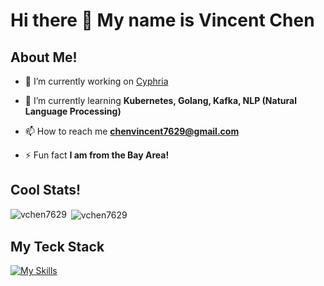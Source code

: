 <h1> Hi there 👋 My name is Vincent Chen </h1>

## About Me!


- 🔭 I’m currently working on [Cyphria](https://github.com/Vchen7629/Cyphria)

- 🌱 I’m currently learning **Kubernetes, Golang, Kafka, NLP (Natural Language Processing)**

- 📫 How to reach me **chenvincent7629@gmail.com**

- ⚡ Fun fact **I am from the Bay Area!**

## Cool Stats!

<p><img align="left" src="https://github-readme-stats.vercel.app/api/top-langs?username=vchen7629&show_icons=true&locale=en&layout=compact&theme=cobalt&hide_border=true" alt="vchen7629" /></p>

<p>&nbsp;<img align="center" src="https://github-readme-stats.vercel.app/api?username=vchen7629&show_icons=true&locale=en&theme=cobalt&hide_border=true" alt="vchen7629" /></p>

## My Teck Stack
[![My Skills](https://skillicons.dev/icons?i=ts,js,html,css,flask,python,cpp,go,bash,react,express,nodejs,kafka,ansible,terraform,aws,docker,githubactions,tailwind,postman,vite,elasticsearch,postgres,mongo,redis,prometheus,grafana,ansible,terraform&perline=10)](https://skillicons.dev)

<!--
**Vchen7629/Vchen7629** is a ✨ _special_ ✨ repository because its `README.md` (this file) appears on your GitHub profile.

Here are some ideas to get you started:

- 🔭 I’m currently working on ...
- 🌱 I’m currently learning ...
- 👯 I’m looking to collaborate on ...
- 🤔 I’m looking for help with ...
- 💬 Ask me about ...
- 📫 How to reach me: ...
- 😄 Pronouns: ...
- ⚡ Fun fact: ...
-->
